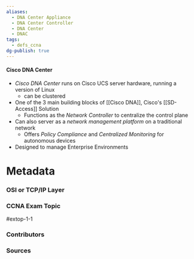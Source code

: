 ```yaml
---
aliases:
  - DNA Center Appliance
  - DNA Center Controller
  - DNA Center
  - DNAC
tags:
  - defs_ccna
dg-publish: true
---
```

#### Cisco DNA Center
- *Cisco DNA Center* runs on Cisco UCS server hardware, running a version of Linux
	- can be clustered
- One of the 3 main building blocks of [[Cisco DNA]], Cisco's [[SD-Access]] Solution
	- Functions as the *Network Controller* to centralize the control plane
- Can also server as a *network management platform* on a traditional network
	- Offers *Policy Compliance* and *Centralized Monitoring* for autonomous devices
- Designed to manage Enterprise Environments





# Metadata
### OSI or TCP/IP Layer

### CCNA Exam Topic
#extop-1-1 
### Contributors

### Sources

